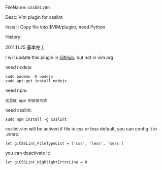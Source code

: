 FileName: csslint.vim

Desc: Vim plugin for csslint

Install: Copy file into $VIM/plugin/, need Python 

History: 

2011.11.25 基本完工


I will update this plugin in [GitHub](https://github.com/bolasblack/csslint), but not in vim.org

need nodejs:

    sudo pacman -S nodejs
    sudo apt-get install nodejs

need npm:

    这里放 npm 的安装方式

need csslint:

    sudo npm install -g csslint

csslint.vim will be actived if file is css or less default, you can config it in .vimrc:

    let g:CSSLint_FileTypeList = ['css', 'less', 'sess']

you can deactivate it:

    let g:CSSLint_HighlightErrorLine = 0
